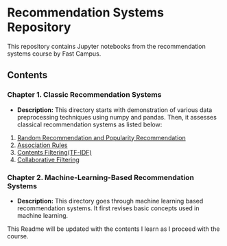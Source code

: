 # Recommendation Systems Repository

This repository contains Jupyter notebooks from the recommendation systems course by Fast Campus.

## Contents

### Chapter 1. Classic Recommendation Systems
- **Description:** This directory starts with demonstration of various data preprocessing techniques using numpy and pandas. Then, it assesses classical recommendation systems as listed below:
1. [Random Recommendation and Popularity Recommendation](/Recommendation_System/Part_1_Overview_of_Recommendation_Systems/chapter_1_classic_recommendation/03_classic_reco_model.ipynb) 
2. [Association Rules](/Recommendation_System/Part_1_Overview_of_Recommendation_Systems/chapter_1_classic_recommendation/04_association_rules.ipynb)
3. [Contents Filtering(TF-IDF)](/Recommendation_System/Part_1_Overview_of_Recommendation_Systems/chapter_1_classic_recommendation/05_contents_filtering.ipynb)
4. [Collaborative Filtering](/Recommendation_System/Part_1_Overview_of_Recommendation_Systems/chapter_1_classic_recommendation/06_collaborative_filtering.ipynb)

### Chapter 2. Machine-Learning-Based Recommendation Systems
- **Description:** This directory goes through machine learning based recommendation systems. It first revises basic concepts used in machine learning.

This Readme will be updated with the contents I learn as I proceed with the course.